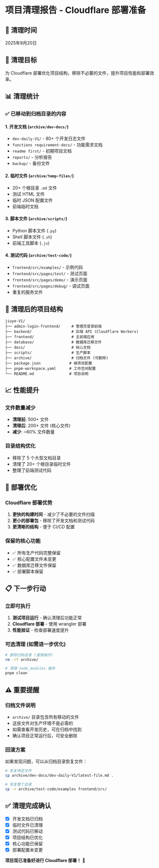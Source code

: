 # 项目清理报告 - Cloudflare 部署准备

## 📅 清理时间
2025年9月20日

## 🎯 清理目标
为 Cloudflare 部署优化项目结构，移除不必要的文件，提升项目性能和部署效率。

## 📊 清理统计

### ✅ 已移动到归档目录的内容

#### 1. 开发文档 (`archive/dev-docs/`)
- `dev-daily-V1/` - 80+ 个开发日志文件
- `functions requirement-docs/` - 功能需求文档
- `readme first/` - 初期项目文档
- `reports/` - 分析报告
- `backup/` - 备份文件

#### 2. 临时文件 (`archive/temp-files/`)
- 20+ 个根目录 `.md` 文件
- 测试 HTML 文件
- 临时 JSON 配置文件
- 前端临时文档

#### 3. 脚本文件 (`archive/scripts/`)
- Python 脚本文件 (`.py`)
- Shell 脚本文件 (`.sh`)
- 前端工具脚本 (`.js`)

#### 4. 测试代码 (`archive/test-code/`)
- `frontend/src/examples/` - 示例代码
- `frontend/src/pages/test/` - 测试页面
- `frontend/src/pages/demo/` - 演示页面
- `frontend/src/pages/debug/` - 调试页面
- 重复的服务文件

## 🚀 清理后的项目结构

```
jiuye-V1/
├── admin-login-frontend/     # 管理员登录前端
├── backend/                  # 后端 API (Cloudflare Workers)
├── frontend/                 # 主前端应用
├── database/                 # 数据库迁移文件
├── docs/                     # 核心文档
├── scripts/                  # 生产脚本
├── archive/                  # 归档文件 (可删除)
├── package.json             # 根项目配置
├── pnpm-workspace.yaml      # 工作空间配置
└── README.md                # 项目说明
```

## 📈 性能提升

### 文件数量减少
- **清理前**: 500+ 文件
- **清理后**: 200+ 文件 (核心文件)
- **减少**: ~60% 文件数量

### 目录结构优化
- 移除了 5 个大型文档目录
- 清理了 20+ 个根目录临时文件
- 整理了前端测试代码

## 🔧 部署优化

### Cloudflare 部署优势
1. **更快的构建时间** - 减少了不必要的文件扫描
2. **更小的部署包** - 移除了开发文档和测试代码
3. **更清晰的结构** - 便于 CI/CD 配置

### 保留的核心功能
- ✅ 所有生产代码完整保留
- ✅ 核心配置文件未变更
- ✅ 数据库迁移文件保留
- ✅ 部署脚本保留

## 📋 下一步行动

### 立即可执行
1. **测试项目运行** - 确认清理后功能正常
2. **Cloudflare 部署** - 使用 wrangler 部署
3. **性能验证** - 检查部署速度提升

### 可选清理 (如需进一步优化)
```bash
# 删除归档目录 (谨慎操作)
rm -rf archive/

# 清理 node_modules 缓存
pnpm clean
```

## ⚠️ 重要提醒

### 归档文件说明
- `archive/` 目录包含所有移动的文件
- 这些文件对生产环境不是必需的
- 如需查看开发历史，可在归档中找到
- 确认项目正常运行后，可安全删除

### 回滚方案
如果发现问题，可以从归档目录恢复文件：
```bash
# 恢复特定文件
cp archive/dev-docs/dev-daily-V1/latest-file.md .

# 恢复整个目录
cp -r archive/test-code/examples frontend/src/
```

## ✅ 清理完成确认

- [x] 开发文档已归档
- [x] 临时文件已清理
- [x] 测试代码已移动
- [x] 项目结构已优化
- [x] 核心功能已保留
- [x] 部署配置未变更

**项目现已准备好进行 Cloudflare 部署！** 🚀
